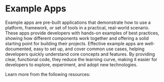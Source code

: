 # Example Apps

Example apps are pre-built applications that demonstrate how to use a platform, framework, or set of tools in a practical, real-world scenario. These apps provide developers with hands-on examples of best practices, showing how different components work together and offering a solid starting point for building their projects. Effective example apps are well-documented, easy to set up, and cover common use cases, helping developers quickly understand core concepts and features. By providing clear, functional code, they reduce the learning curve, making it easier for developers to explore, experiment, and adopt new technologies.

Learn more from the following resources:

